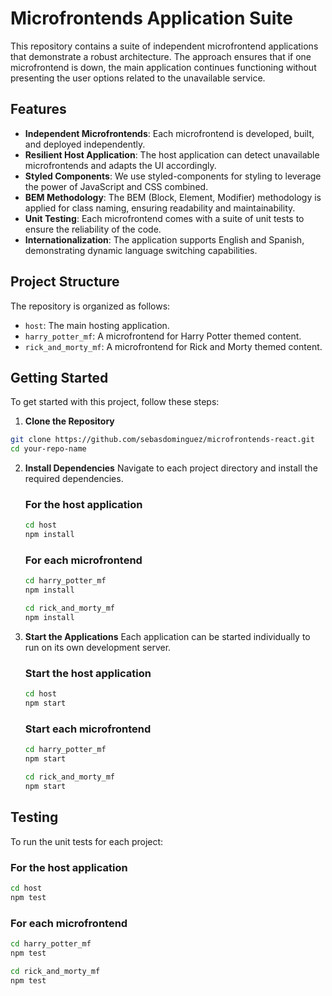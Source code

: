 # Microfrontends Application Suite

This repository contains a suite of independent microfrontend applications that demonstrate a robust architecture. The approach ensures that if one microfrontend is down, the main application continues functioning without presenting the user options related to the unavailable service.

## Features

- **Independent Microfrontends**: Each microfrontend is developed, built, and deployed independently.
- **Resilient Host Application**: The host application can detect unavailable microfrontends and adapts the UI accordingly.
- **Styled Components**: We use styled-components for styling to leverage the power of JavaScript and CSS combined.
- **BEM Methodology**: The BEM (Block, Element, Modifier) methodology is applied for class naming, ensuring readability and maintainability.
- **Unit Testing**: Each microfrontend comes with a suite of unit tests to ensure the reliability of the code.
- **Internationalization**: The application supports English and Spanish, demonstrating dynamic language switching capabilities.

## Project Structure

The repository is organized as follows:

- `host`: The main hosting application.
- `harry_potter_mf`: A microfrontend for Harry Potter themed content.
- `rick_and_morty_mf`: A microfrontend for Rick and Morty themed content.

## Getting Started

To get started with this project, follow these steps:

1. **Clone the Repository**

```bash
git clone https://github.com/sebasdominguez/microfrontends-react.git
cd your-repo-name
```

2. **Install Dependencies**
   Navigate to each project directory and install the required dependencies.

   ### For the host application

   ```bash
   cd host
   npm install
   ```

   ### For each microfrontend

   ```bash
   cd harry_potter_mf
   npm install

   cd rick_and_morty_mf
   npm install
   ```

3. **Start the Applications**
   Each application can be started individually to run on its own development server.

   ### Start the host application

   ```bash
   cd host
   npm start
   ```

   ### Start each microfrontend

   ```bash
   cd harry_potter_mf
   npm start

   cd rick_and_morty_mf
   npm start
   ```

## Testing

To run the unit tests for each project:

### For the host application

```bash
cd host
npm test
```

### For each microfrontend

```bash
cd harry_potter_mf
npm test

cd rick_and_morty_mf
npm test
```
